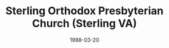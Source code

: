 ---
date: &id001 1988-03-20
end_date: null
location:
  address: 46331 McClellan Way
  city: Sterling
  state: VA
minister:
- end: 2010-01-01
  name: Edwin Urban
  start: 1988-03-20
  type: Pastor
- end: null
  name: Philip T. Proctor
  start: 2011-01-01
  type: Pastor
ministers:
- Edwin Urban
- Philip T. Proctor
name: Sterling Orthodox Presbyterian Church
names:
- end: null
  name: Sterling Orthodox Presbyterian Church
  start: 1988-03-20
origination_date: *id001
raw_data: "VIRGINIA Sterling\nSterling Orthodox Presbyterian Church  (March 20, 1988\u2013\
  \ )\n46331 McClellan Way\nPastors: Edwin Urban, 1988\u20132010\nPhilip T. Proctor,\
  \ 2011\u2013"
states:
- VA
status:
  active: true
  end_date: null
  reason: null
  received_from: null
  withdrawal_to: null
title: Sterling Orthodox Presbyterian Church (Sterling VA)
year_established:
- 1988

---